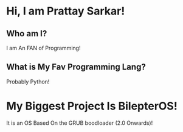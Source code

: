 # Hi, I am Prattay Sarkar!
## Who am I?
I am An FAN of Programming!
## What is My Fav Programming Lang?
Probably Python!
# My Biggest Project Is BilepterOS!
It is an OS Based On the GRUB boodloader (2.0 Onwards)!
